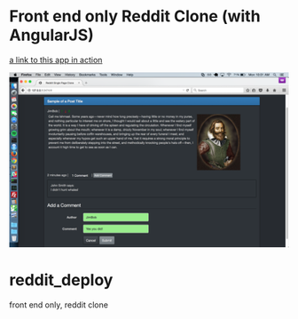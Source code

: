 # Front end only Reddit Clone (with AngularJS)

[a link to this app in action](http://emoreno619.github.io/reddit_deploy/#)

<img src="./reddit_refactored/screenshot.png" />


# reddit_deploy
front end only, reddit clone
